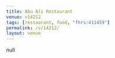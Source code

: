 ```yaml
---
title: Abu Ali Restaurant
venue: v14212
tags: [restaurant, food, "fhrs:411459"]
permalink: /v/14212/
layout: venue
---
```

null